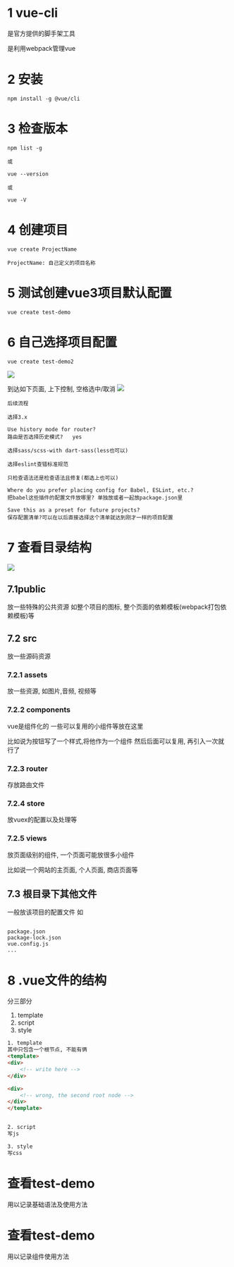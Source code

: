 # 1 vue-cli
是官方提供的脚手架工具

是利用webpack管理vue

# 2 安装
```
npm install -g @vue/cli
```

# 3 检查版本
```
npm list -g

或

vue --version

或

vue -V
```

# 4 创建项目
```
vue create ProjectName

ProjectName: 自己定义的项目名称
```

# 5 测试创建vue3项目默认配置
```
vue create test-demo
```

# 6 自己选择项目配置
```
vue create test-demo2
```
![](imgs/demo2Choice1.png)

到达如下页面, 上下控制, 空格选中/取消
![](imgs/demo2Choice2.png)

```
后续流程

选择3.x

Use history mode for router?
路由是否选择历史模式?   yes

选择sass/scss-with dart-sass(less也可以)

选择eslint查错标准规范

只检查语法还是检查语法且修复(都选上也可以)

Where do you prefer placing config for Babel, ESLint, etc.?
把babel这些插件的配置文件放哪里? 单独放或者一起放package.json里

Save this as a preset for future projects?
保存配置清单?可以在以后直接选择这个清单就达到刚才一样的项目配置
```

# 7 查看目录结构
![](imgs/目录结构.png)
## 7.1public
放一些特殊的公共资源
如整个项目的图标, 整个页面的依赖模板(webpack打包依赖模板)等

## 7.2 src
放一些源码资源
### 7.2.1 assets
放一些资源, 如图片,音频, 视频等

### 7.2.2 components
vue是组件化的
一些可以复用的小组件等放在这里

比如说为按钮写了一个样式,将他作为一个组件
然后后面可以复用, 再引入一次就行了

### 7.2.3 router
存放路由文件

### 7.2.4 store
放vuex的配置以及处理等
### 7.2.5 views
放页面级别的组件, 一个页面可能放很多小组件

比如说一个网站的主页面, 个人页面, 商店页面等
## 7.3 根目录下其他文件
一般放该项目的配置文件
如
```

package.json
package-lock.json
vue.config.js
...

```

# 8 .vue文件的结构
分三部分
1. template
2. script
3. style

```html
1. template
其中只包含一个根节点, 不能有俩
<template>
<div>
    <!-- write here -->
</div>

<div>
    <!-- wrong, the second root node -->
</div>
</template>


2. script
写js

3. style
写css
```
# 查看test-demo
用以记录基础语法及使用方法

# 查看test-demo
用以记录组件使用方法